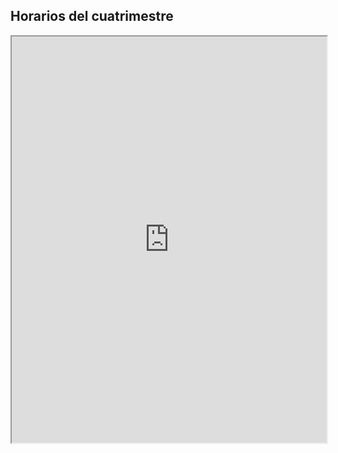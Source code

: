 
## Horarios del cuatrimestre


<iframe width="100%" height="650px" src="https://docs.google.com/spreadsheets/d/e/2PACX-1vS5-tgDXDkDEzIC7o4sPUeZ4ZqBmpG4wLoRBGSnKs7ObyphPZeUdQnPPpAdSMB6-veVjHntcYmOnW-W/pubhtml?widget=true&amp;headers=false"></iframe>


